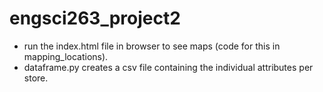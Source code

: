 # engsci263_project2
- run the index.html file in browser to see maps (code for this in mapping_locations).
- dataframe.py creates a csv file containing the individual attributes per store.